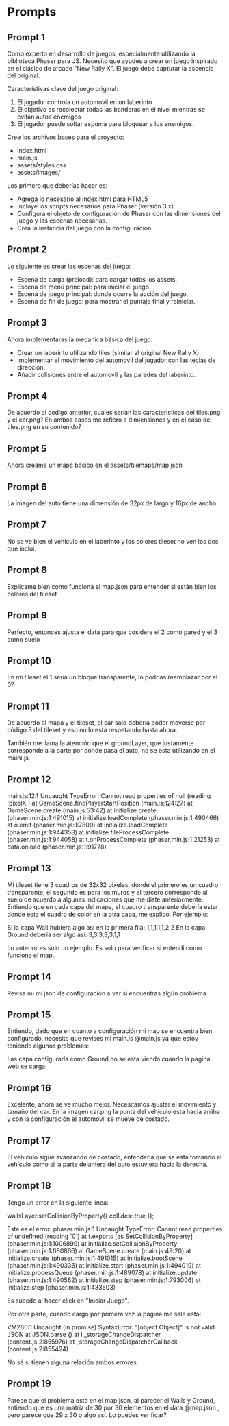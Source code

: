 # Prompts

## Prompt 1

Como experto en desarrollo de juegos, especialmente utilizando la biblioteca Phaser para JS. Necesito que ayudes a crear un juego inspirado en el clásico de arcade "New Rally X". El juego debe capturar la escencia del original.

Característivas clave del juego original:

1. El jugador controla un automovil en un laberinto
2. El objetivo es recolectar todas las banderas en el nivel mientras se evitan autos enemigos
3. El jugador puede soltar espuma para bloquear a los enemigos.

Cree los archivos bases para el proyecto:

-   index.html
-   main.js
-   assets/styles.css
-   assets/images/

Los primero que deberías hacer es:

-   Agrega lo necesario al index.html para HTML5
-   Incluye los scripts necesarios para Phaser (versión 3.x).
-   Configura el objeto de configuración de Phaser con las dimensiones del juego y las escenas necesarias.
-   Crea la instancia del juego con la configuración.

## Prompt 2

Lo siguiente es crear las escenas del juego:

-   Escena de carga (preload): para cargar todos los assets.
-   Escena de menú principal: para iniciar el juego.
-   Escena de juego principal: donde ocurre la acción del juego.
-   Escena de fin de juego: para mostrar el puntaje final y reiniciar.

## Prompt 3

Ahora implementaras la mecanica básica del juego:

-   Crear un laberinto utilizando tiles (similar al original New Rally X).
-   Implementar el movimiento del automovil del jugador con las teclas de dirección.
-   Añadir colisiones entre el automovil y las paredes del laberinto.

## Prompt 4

De acuerdo al codigo anterior, cuales serían las caracteristicas del tiles.png y el car.png? En ambos casos me refiero a dimiensiones y en el caso del tiles.png en su contenido?

## Prompt 5

Ahora creame un mapa básico en el assets/tilemaps/map.json

## Prompt 6

La imagen del auto tiene una dimensión de 32px de largo y 16px de ancho

## Prompt 7

No se ve bien el vehiculo en el laberinto y los colores tileset no ven los dos que inclui.

## Prompt 8

Explicame bien como funciona el map.json para entender si están bien los colores del tileset

## Prompt 9

Perfecto, entonces ajusta el data para que cosidere el 2 como pared y el 3 como suelo

## Prompt 10

En mi tileset el 1 sería un bloque transparente, lo podrías reemplazar por el 0?

## Prompt 11

De acuerdo al mapa y el tileset, el car solo debería poder moverse por código 3 del tileset y eso no lo esta respetando hasta ahora.

También me llama la atención que el groundLayer, que justamente corresponde a la parte por donde pasa el auto, no se esta utilizando en el mainl.js.

## Prompt 12

main.js:124 Uncaught TypeError: Cannot read properties of null (reading 'pixelX') at GameScene.findPlayerStartPosition (main.js:124:27) at GameScene.create (main.js:53:42) at initialize.create (phaser.min.js:1:491015) at initialize.loadComplete (phaser.min.js:1:490466) at o.emit (phaser.min.js:1:7809) at initialize.loadComplete (phaser.min.js:1:944358) at initialize.fileProcessComplete (phaser.min.js:1:944058) at t.onProcessComplete (phaser.min.js:1:21253) at data.onload (phaser.min.js:1:91778)

## Prompt 13

Mi tileset tiene 3 cuadros de 32x32 pixeles, donde el primero es un cuadro transparente, el segundo es para los muros y el tercero corresponde al suelo de acuerdo a algunas indicaciones que me diste anteriormente. Entiendo que en cada capa del mapa, el cuadro transparente debería estar donde esta el cuadro de color en la otra capa, me explico. Por ejemplo:

Si la capa Wall hubiera algo así en la primera fila: 1,1,1,1,1,2,2 En la capa Ground debería ser algo así: 3,3,3,3,3,1,1

Lo anterior es solo un ejemplo. Es solo para verificar si entendi como funciona el map.

## Prompt 14

Revisa mi mi json de configuración a ver si encuentras algún problema

## Prompt 15

Entiendo, dado que en cuanto a configuración mi map se encuentra bien configurado, necesito que revises mi main.js @main.js ya que estoy teniendo algunos problemas:

Las capa configurada como Ground no se esta viendo cuando la pagina web se carga.

## Prompt 16

Excelente, ahora se ve mucho mejor. Necesitamos ajustar el movimiento y tamaño del car. En la imagen car.png la punta del vehículo esta hacia arriba y con la configuración el automovil se mueve de costado.

## Prompt 17

El vehiculo sigue avanzando de costado, entendería que se esta tomando el vehículo como si la parte delantera del auto estuviera hacia la derecha.

## Prompt 18

Tengo un error en la siguiente linea:

wallsLayer.setCollisionByProperty({ collides: true });

Este es el error: phaser.min.js:1 Uncaught TypeError: Cannot read properties of undefined (reading '0') at t.exports [as SetCollisionByProperty] (phaser.min.js:1:1006899) at initialize.setCollisionByProperty (phaser.min.js:1:680866) at GameScene.create (main.js:49:20) at initialize.create (phaser.min.js:1:491015) at initialize.bootScene (phaser.min.js:1:490336) at initialize.start (phaser.min.js:1:494019) at initialize.processQueue (phaser.min.js:1:489078) at initialize.update (phaser.min.js:1:490562) at initialize.step (phaser.min.js:1:793006) at initialize.step (phaser.min.js:1:433503)

Es sucede al hacer click en "Iniciar Juego".

Por otra parte, cuando cargo por primera vez la página me sale esto:

VM280:1 Uncaught (in promise) SyntaxError: "[object Object]" is not valid JSON at JSON.parse (<anonymous>) at l.\_storageChangeDispatcher (content.js:2:855976) at \_storageChangeDispatcherCallback (content.js:2:855424)

No sé si tienen alguna relación ambos errores.

## Prompt 19

Parece que el problema esta en el map.json, al parecer el Walls y Ground, entiendo que es una matriz de 30 por 30 elementos en el data @map.json , pero parece que 29 x 30 o algo así. Lo puedes verificar?
